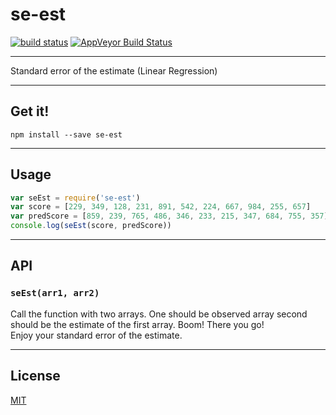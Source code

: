 # se-est

[![build status](http://img.shields.io/travis/balou9/se-est.svg?style=flat)](http://travis-ci.org/balou9/se-est) [![AppVeyor Build Status](https://ci.appveyor.com/api/projects/status/github/balou9/se-est?branch=master&svg=true)](https://ci.appveyor.com/project/balou9/se-est)

***

Standard error of the estimate (Linear Regression)

***

## Get it!

```
npm install --save se-est
```

***

## Usage

``` js
var seEst = require('se-est')
var score = [229, 349, 128, 231, 891, 542, 224, 667, 984, 255, 657]
var predScore = [859, 239, 765, 486, 346, 233, 215, 347, 684, 755, 357]
console.log(seEst(score, predScore))
```

***

## API

### `seEst(arr1, arr2)`

Call the function with two arrays. One should be observed array second should
be the estimate of the first array. Boom! There you go!  
Enjoy your standard error of the estimate.

***

## License

[MIT](./license.md)
